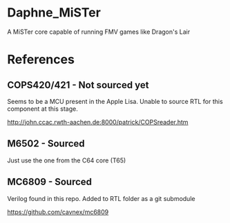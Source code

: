 # Daphne_MiSTer
A MiSTer core capable of running FMV games like Dragon's Lair

# References
## COPS420/421 - Not sourced yet

Seems to be a MCU present in the Apple Lisa. Unable to source RTL for this component at this stage.

http://john.ccac.rwth-aachen.de:8000/patrick/COPSreader.htm

## M6502 - Sourced

Just use the one from the C64 core (T65)

## MC6809 - Sourced

Verilog found in this repo. Added to RTL folder as a git submodule

https://github.com/cavnex/mc6809

